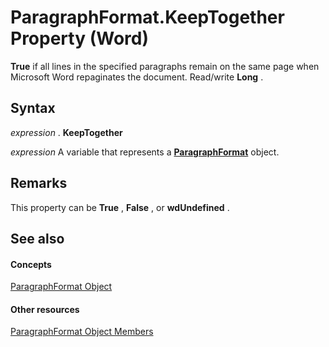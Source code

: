 
# ParagraphFormat.KeepTogether Property (Word)

 **True** if all lines in the specified paragraphs remain on the same page when Microsoft Word repaginates the document. Read/write **Long** .


## Syntax

 _expression_ . **KeepTogether**

 _expression_ A variable that represents a **[ParagraphFormat](712d754a-dc92-f1a3-531d-dfae74a42c23.md)** object.


## Remarks

This property can be  **True** , **False** , or **wdUndefined** .


## See also


#### Concepts


[ParagraphFormat Object](712d754a-dc92-f1a3-531d-dfae74a42c23.md)
#### Other resources


[ParagraphFormat Object Members](d34122e7-adfb-dd34-eb1d-cd62b20a83ff.md)
